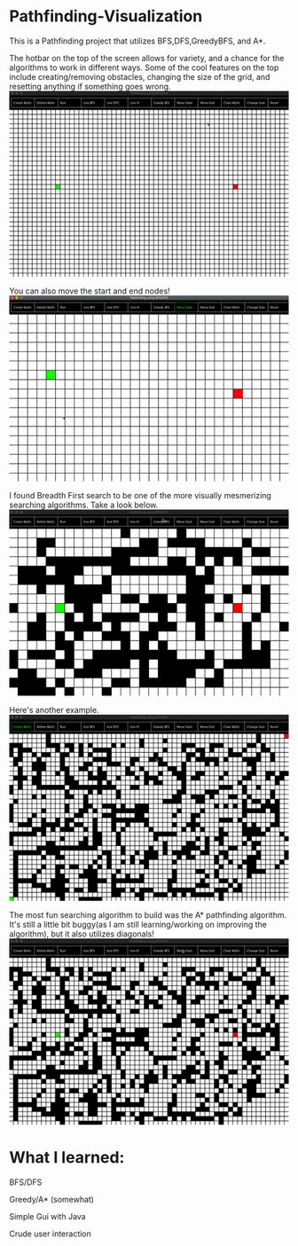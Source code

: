 # Pathfinding-Visualization

This is a Pathfinding project that utilizes BFS,DFS,GreedyBFS, and A*.

The hotbar on the top of the screen allows for variety, and a chance for the algorithms to work in different ways. Some of the cool features on the top include creating/removing obstacles, changing the size of the grid, and resetting anything if something goes wrong.
![Setup](Gifs/Setup.gif)

You can also move the start and end nodes!
![Start/End](Gifs/StartEnd.gif)

I found Breadth First search to be one of the more visually mesmerizing searching algorithms. Take a look below.
![BFS](Gifs/BFS.gif)

Here's another example.
![BFS2](Gifs/BFS2.gif)

The most fun searching algorithm to build was the A* pathfinding algorithm. It's still a little bit buggy(as I am still learning/working on improving the algorithm), but it also utilizes diagonals!
![AStar](Gifs/A*.gif)

# What I learned:

BFS/DFS

Greedy/A* (somewhat)

Simple Gui with Java

Crude user interaction

